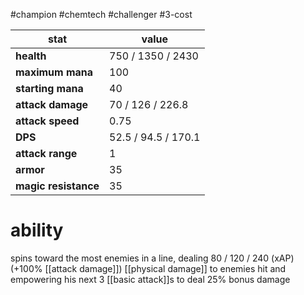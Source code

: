 #champion
#chemtech
#challenger
#3-cost

| stat | value |
|---|---|
| **health** | 750 / 1350 / 2430 |
| **maximum mana** | 100 |
| **starting mana** | 40 |
| **attack damage** | 70 / 126 / 226.8 |
| **attack speed** | 0.75 |
| **DPS** | 52.5 / 94.5 / 170.1 | 
| **attack range** | 1 |
| **armor** | 35 |
| **magic resistance** | 35 |

# ability
spins toward the most enemies in a line, dealing 80 / 120 / 240 (xAP) (+100% [[attack damage]]) [[physical damage]] to enemies hit and empowering his next 3 [[basic attack]]s to deal 25% bonus damage